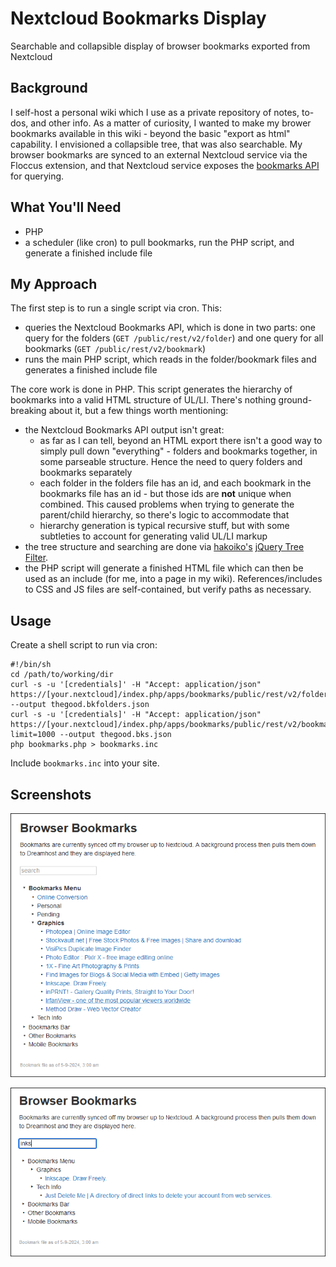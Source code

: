 # Nextcloud Bookmarks Display
Searchable and collapsible display of browser bookmarks exported from Nextcloud

## Background
I self-host a personal wiki which I use as a private repository of notes, to-dos, and other info. As a matter of curiosity, I wanted to make my brower bookmarks available in this wiki - beyond the basic "export as html" capability. I envisioned a collapsible tree, that was also searchable. My browser bookmarks are synced to an external Nextcloud service via the Floccus extension, and that Nextcloud service exposes the [bookmarks API](https://nextcloud-bookmarks.readthedocs.io/en/latest/index.html) for querying.

## What You'll Need
- PHP
- a scheduler (like cron) to pull bookmarks, run the PHP script, and generate a finished include file

## My Approach
The first step is to run a single script via cron.  This:
- queries the Nextcloud Bookmarks API, which is done in two parts: one query for the folders (`GET /public/rest/v2/folder`) and one query for all bookmarks (`GET /public/rest/v2/bookmark`)
- runs the main PHP script, which reads in the folder/bookmark files and generates a finished include file

The core work is done in PHP. This script generates the hierarchy of bookmarks into a valid HTML structure of UL/LI. There's nothing ground-breaking about it, but a few things worth mentioning:
- the Nextcloud Bookmarks API output isn't great:
  - as far as I can tell, beyond an HTML export there isn't a good way to simply pull down "everything" - folders and bookmarks together, in some parseable structure. Hence the need to query folders and bookmarks separately
  - each folder in the folders file has an id, and each bookmark in the bookmarks file has an id - but those ids are **not** unique when combined. This caused problems when trying to generate the parent/child hierarchy, so there's logic to accommodate that
  - hierarchy generation is typical recursive stuff, but with some subtleties to account for generating valid UL/LI markup
- the tree structure and searching are done via [hakoiko's](https://github.com/hakoiko) [jQuery Tree Filter](https://github.com/hakoiko/jquery-tree-filter).
- the PHP script will generate a finished HTML file which can then be used as an include (for me, into a page in my wiki). References/includes to CSS and JS files are self-contained, but verify paths as necessary.

## Usage
Create a shell script to run via cron:
```
#!/bin/sh
cd /path/to/working/dir
curl -s -u '[credentials]' -H "Accept: application/json" https://[your.nextcloud]/index.php/apps/bookmarks/public/rest/v2/folder --output thegood.bkfolders.json
curl -s -u '[credentials]' -H "Accept: application/json" https://[your.nextcloud]/index.php/apps/bookmarks/public/rest/v2/bookmark?limit=1000 --output thegood.bks.json
php bookmarks.php > bookmarks.inc
```

Include `bookmarks.inc` into your site.

## Screenshots
![collapsible tree view](screenshots/bk-tree.png "tree view")

![search view](screenshots/bk-search.png "search view")
